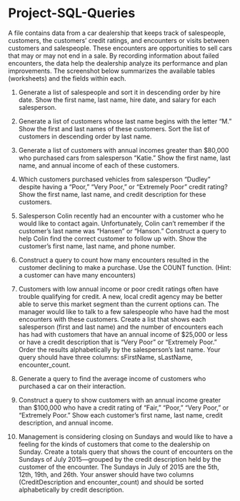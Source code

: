# Project-SQL-Queries
A file contains data from a car dealership that keeps track of salespeople, customers, the customers’ credit ratings, and encounters or visits between customers and salespeople. These encounters are opportunities to sell cars that may or may not end in a sale. By recording information about failed encounters, the data help the dealership analyze its performance and plan improvements. The screenshot below summarizes the available tables (worksheets) and the fields within each.

1. Generate a list of salespeople and sort it in descending order by hire date. Show the first name, last name, hire date, and salary for each salesperson.

2. Generate a list of customers whose last name begins with the letter “M.” Show the first and last names of these customers.  Sort the list of customers in descending order by last name.

3. Generate a list of customers with annual incomes greater than $80,000 who purchased cars from salesperson “Katie.” Show the first name, last name, and annual income of each of these customers.

4. Which customers purchased vehicles from salesperson “Dudley” despite having a “Poor,” “Very Poor,” or “Extremely Poor” credit rating? Show the first name, last name, and credit description for these customers.

5. Salesperson Colin recently had an encounter with a customer who he would like to contact again. Unfortunately, Colin can’t remember if the customer’s last name was “Hansen” or “Hanson.” Construct a query to help Colin find the correct customer to follow up with. Show the customer’s first name, last name, and phone number.

6. Construct a query to count how many encounters resulted in the customer declining to make a purchase. Use the COUNT function. (Hint: a customer can have many encounters)

7. Customers with low annual income or poor credit ratings often have trouble qualifying for credit. A new, local credit agency may be better able to serve this market segment than the current options can. The manager would like to talk to a few salespeople who have had the most encounters with these customers. Create a list that shows each salesperson (first and last name) and the number of encounters each has had with customers that have an annual income of $25,000 or less or have a credit description that is “Very Poor” or “Extremely Poor.” Order the results alphabetically by the salesperson’s last name. Your query should have three columns: sFirstName, sLastName, encounter_count.

8. Generate a query to find the average income of customers who purchased a car on their interaction.

9. Construct a query to show customers with an annual income greater than $100,000 who have a credit rating of “Fair,” “Poor,” “Very Poor,” or “Extremely Poor.” Show each customer’s first name, last name, credit description, and annual income.

10. Management is considering closing on Sundays and would like to have a feeling for the kinds of customers that come to the dealership on Sunday. Create a totals query that shows the count of encounters on the Sundays of July 2015—grouped by the credit description held by the customer of the encounter. The Sundays in July of 2015 are the 5th, 12th, 19th, and 26th. Your answer should have two columns (CreditDescription and encounter_count) and should be sorted alphabetically by credit description.

